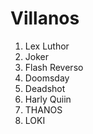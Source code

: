 
# Villanos

1. Lex Luthor
2. Joker
3. Flash Reverso
4. Doomsday
5. Deadshot
6. Harly Quiin
7. THANOS
8. LOKI
